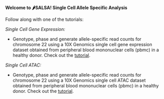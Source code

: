 **Welcome to 🌶️SALSA! Single Cell Allele Specific Analysis**


Follow along with one of the tutorials:

*Single Cell Gene Expression:* </br>
- Genotype, phase and generate allele-specific read counts for chromosome 22 using a 10X Genomics single cell gene expression dataset obtained from peripheral blood mononuclear cells (pbmc) in a healthy donor. Check out the [tutorial](https://github.com/p4rkerw/SALSA/tree/main/Tutorials/single_cell_gex).

*Single Cell ATAC:* </br>
- Genotype, phase and generate allele-specific read counts for chromosome 22 using a 10X Genomics single cell ATAC dataset obtained from peripheral blood mononuclear cells (pbmc) in a healthy donor. Check out the [tutorial](https://github.com/p4rkerw/SALSA/tree/main/Tutorials/single_cell_atac).
